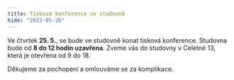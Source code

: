 ```yaml
---
title: Tisková konference ve studovně
hide: "2023-05-26"
---
```


Ve čtvrtek **25. 5.**, se bude ve studovně konat tisková konference. Studovna bude
od **8 do 12 hodin uzavřena**. Zveme vás do studovny v Celetné 13, která je
otevřena od 9 do 18.

Děkujeme za pochopení a omlouváme se za komplikace.
